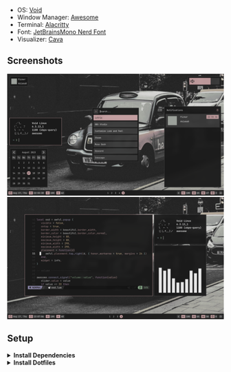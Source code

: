 - OS: [Void](https://voidlinux.org)
- Window Manager: [Awesome](https://github.com/awesomeWM/awesome)
- Terminal: [Alacritty](https://github.com/alacritty/alacritty)
- Font: [JetBrainsMono Nerd Font](https://www.nerdfonts.com/) 
- Visualizer: [Cava](https://github.com/karlstav/cava)

## Screenshots
![Screenshot](extra/screenshots/1.png)
![Screenshot](extra/screenshots/2.png)

## Setup

<details>
<summary><b>Install Dependencies</b></summary>
<br>

> Building awesome-git package

```bash
git clone --depth=1 https://github.com/void-linux/void-packages
cd void-packages
./xbps-src binary-bootstrap
echo XBPS_ALLOW_RESTRICTED=yes >> etc/conf
git clone https://github.com/Sinomor/my-templates
mv my-templates/awesome-git srcpkgs/
./xbps-src pkg awesome-git
sudo xbps-install xdotool
xi awesome-git
```

<br>

> Install Other Dependencies

```bash
sudo xbps-install rofi feh xclip gpick xrdb picom polkit-gnome fontconfig fontconfig-32bit ImageMagick zbar slop shotgun fish
```

</details>

<details>
<summary><b>Install Dotfiles</b></summary>
<br>

> Recommended to backup the configs 

```bash
git clone --depth=1 --recursive https://github.com/Sinomor/dotfiles.git
cd dotfiles
cp -r home/.config/* ~/.config/
cp -r home/.fonts ~/
cp -r home/.icons ~/
cp -r home/.local/bin ~/.local
cp -r home/.themes ~/
cp home/.xinitrc ~/
cp home/.Xresources ~/
cp home/.gtkrc-2.0 ~/ 
```

> Export paths in your shell. I use fish, so in ~/.config/fish/config.fish I wrote these lines:

```
export PATH="$HOME/.local/bin:$PATH"
export PATH="$HOME/.config/awesome/other/rofi/scripts:$PATH"
```

</details>
